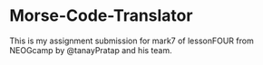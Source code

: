 # Morse-Code-Translator
 This is my assignment submission for mark7 of lessonFOUR from NEOGcamp by @tanayPratap and his team.

